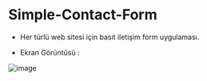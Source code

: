 # Simple-Contact-Form

- Her türlü web sitesi için basit iletişim form uygulaması.

- Ekran Görüntüsü :

![image](https://github.com/ErenCanKONUK/Simple-Contact-Form/assets/97176491/e3294c1f-8938-42de-a619-25203cc21a53)
